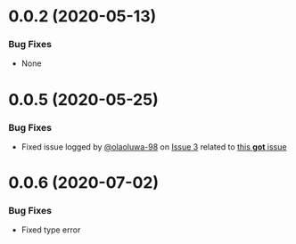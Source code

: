 <a name="0.0.2"></a>
# 0.0.2 (2020-05-13)

### Bug Fixes
- None

<a name="0.0.5"></a>
# 0.0.5 (2020-05-25)

### Bug Fixes
- Fixed issue logged by [@olaoluwa-98](https://github.com/olaoluwa-98) on [Issue 3](https://github.com/stitchng/kwikng/issues/3) related to [this **got** issue](https://github.com/sindresorhus/got/issues/511)

<a name="0.0.6"></a>
# 0.0.6 (2020-07-02)

### Bug Fixes
- Fixed type error

